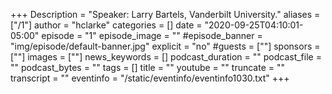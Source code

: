 +++
Description = "Speaker: Larry Bartels, Vanderbilt University."
aliases = ["/1"]
author = "hclarke"
categories = []
date = "2020-09-25T04:10:01-05:00"
episode = "1"
episode_image = ""
#episode_banner = "img/episode/default-banner.jpg"
explicit = "no"
#guests = [""]
sponsors = [""]
images = [""]
news_keywords = []
podcast_duration = ""
podcast_file = ""
podcast_bytes = ""
tags = []
title = ""
youtube = ""
truncate = ""
transcript = ""
eventinfo = "/static/eventinfo/eventinfo1030.txt"
+++
